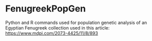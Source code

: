 # FenugreekPopGen
Python and R commands used for population genetic analysis of an Egyptian Fenugreek collection used in this article: https://www.mdpi.com/2073-4425/11/8/893
